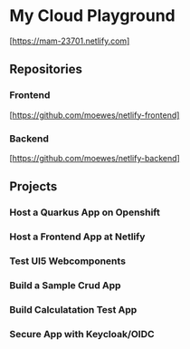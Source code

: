 # My Cloud Playground

[https://mam-23701.netlify.com]

## Repositories

### Frontend

[https://github.com/moewes/netlify-frontend]

### Backend

[https://github.com/moewes/netlify-backend]

## Projects

### Host a Quarkus App on Openshift

### Host a Frontend App at Netlify

### Test UI5 Webcomponents

### Build a Sample Crud App

### Build Calculatation Test App

### Secure App with Keycloak/OIDC



